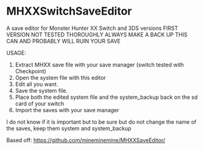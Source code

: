 # MHXXSwitchSaveEditor
A save editor for Monster Hunter XX Switch and 3DS versions
FIRST VERSION
NOT TESTED THOROUGHLY ALWAYS MAKE A BACK UP
THIS CAN AND PROBABLY WILL RUIN YOUR SAVE

USAGE:
1. Extract MHXX save file with your save manager (switch tested with Checkpoint)
2. Open the system file with this editor
3. Edit all you want.
4. Save the system file.
5. Place both the edited system file and the system_backup back on the sd card of your switch
6. Import the saves with your save manager

I do not know if it is important but to be sure but do not change the name of the saves, keep them system and system_backup

Based off: https://github.com/mineminemine/MHXXSaveEditor/
